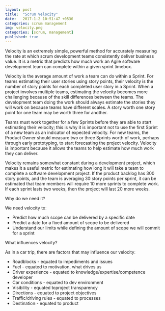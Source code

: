```yaml
---
layout: post
title:  "Scrum Velocity"
date:   2017-1-2 10:51:47 +0530
categories: scrum management
img: velocity.png
categories: [scrum, management]
published: true
---
```


Velocity is an extremely simple, powerful method for accurately measuring the rate at which scrum development teams consistently deliver business value. It is a metric that predicts how much work an Agile software development team can complete within a given sprint timebox.

Velocity is the average amount of work a team can do within a Sprint. For teams estimating their user stories using story points, their velocity is the number of story points for each completed user story in a Sprint. When a project involves multiple teams, estimating the velocity becomes more challenging because of the skill differences between the teams. The development team doing the work should always estimate the stories they will work on because teams have different scales. A story worth one story point for one team may be worth three for another.

Teams must work together for a few Sprints before they are able to start estimating their velocity; this is why it is important not to use the first Sprint of a new team as an indicator of expected velocity. For new teams, the Product Owner should measure two or three Sprints worth of work, perhaps through early prototyping, to start forecasting the project velocity. Velocity is important because it allows the teams to help estimate how much work they can deliver.

Velocity remains somewhat constant during a development project, which makes it a useful metric for estimating how long it will take a team to complete a software development project. If the product backlog has 300 story points, and the team is averaging 30 story points per sprint, it can be estimated that team members will require 10 more sprints to complete work. If each sprint lasts two weeks, then the project will last 20 more weeks.

Why do we need it?

We need velocity to:

- Predict how much scope can be delivered by a specific date
- Predict a date for a fixed amount of scope to be delivered
- Understand our limits while defining the amount of scope we will commit for a sprint


What influences velocity?

As in a car trip, there are factors that may influence our velocity:

-   Roadblocks - equated to impediments and issues
-   Fuel - equated to motivation, what drives us
-   Driver experience - equated to knowledge/expertise/competence developer
-   Car conditions - equated to dev environment
-   Visibility - equated toproject transparency
-   Directions - equated to project objectives
-   Traffic/driving rules - equated to processes
-   Destination - equated to product

